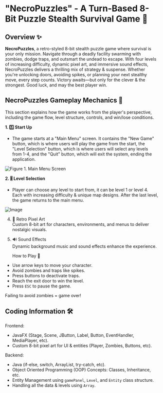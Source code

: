 # "NecroPuzzles" - A Turn-Based 8-Bit Puzzle Stealth Survival Game 🧩

## Overview ✨

**NecroPuzzles**, a retro-styled 8-bit stealth puzzle game where survival is your only mission. Navigate through a deadly facility swarming with zombies, dodge traps, and outsmart the undead to escape. With four levels of increasing difficulty, dynamic pixel art, and immersive sound effects, NecroPuzzles delivers a thrilling mix of strategy & suspense. Whether you're unlocking doors, avoiding spikes, or planning your next stealthy move, every step counts. Victory awaits—but only for the clever & the strongest. Good luck, and may the best player win.

## NecroPuzzles Gameplay Mechanics 🧟
This section explains how the game works from the player's perspective, including the game flow, level structure, controls, and win/lose conditions.

**1. 1️⃣ Start Up**

- The game starts at a "Main Menu" screen. It contains the "New Game" button, which is where users will play the game from the start, the "Level Selection" button, which is where users will select any levels from 1-4, and the "Quit" button, which will exit the system, ending the application.

![Figure 1. Main Menu Screen](https://github.com/user-attachments/assets/eb908c16-144b-4150-bb34-0fd25ff8f1e3)

**2. 🎚️ Level Selection**

- Player can choose any level to start from, it can be level 1 or level 4. Each with increasing difficulty & unique map designs. After the last level, the game returns to the main menu.

![Image](https://github.com/user-attachments/assets/8d1fbc95-9de6-4bc7-9ffc-ade10f56c0f6)

4. 🎨 Retro Pixel Art  
   Custom 8-bit art for characters, environments, and menus to deliver nostalgic visuals.

5. 🔊 Sound Effects  
   Dynamic background music and sound effects enhance the experience.





   How to Play 🎯
- Use arrow keys to move your character.
- Avoid zombies and traps like spikes.
- Press buttons to deactivate traps.
- Reach the exit door to win the level.
- Press `ESC` to pause the game.

Failing to avoid zombies = game over!




## Coding Information 🛠
Frontend:
- JavaFX (Stage, Scene, JButton, Label, Button, EventHandler, MediaPlayer, etc).
- Custom 8-bit pixel art for UI & entities (Player, Zombies, Buttons, etc).

Backend:
- Java (if-else, switch, ArrayList, try-catch, etc).
- Object Oriented Programming (OOP) Concepts: Classes, Inheritance, etc.
- Entity Management using `gamePanel`, `Level`, and `Entity` class structure.
- Handling all the data & levels using `Array`.
